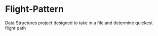 # Flight-Pattern
Data Structures project designed to take in a file and determine quickest flight path
